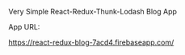 Very Simple React-Redux-Thunk-Lodash Blog App

App URL:

https://react-redux-blog-7acd4.firebaseapp.com/
